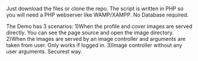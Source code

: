 Just download the files or clone the repo. The script is written in PHP so you will need a PHP webserver like WAMP/XAMPP. No Database required.

The Demo has 3 scenarios:
1)When the profile and cover images are served directly. You can see the page source and open the image directory.
2)When the images are served by an image controller and arguments are taken from user. Only works if logged in.
3)Image controller without any user arguments. Securest way.